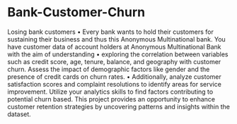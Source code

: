 # Bank-Customer-Churn
Losing bank customers
• Every bank wants to hold their customers for sustaining their business and thus this Anonymous Multinational bank. You have customer data of account holders at Anonymous Multinational Bank with the aim of understanding 
• exploring the correlation between variables such as credit score, age, tenure, balance, and geography with customer churn. Assess the impact of demographic factors like gender and the presence of credit cards on churn rates.
• Additionally, analyze customer satisfaction scores and complaint resolutions to identify areas for service improvement. Utilize your analytics skills to find factors contributing to potential churn based. This project provides an opportunity to enhance customer retention strategies by uncovering patterns and insights within the dataset.
